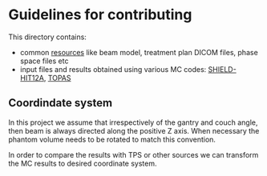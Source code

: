 # Guidelines for contributing

This directory contains:
 - common [resources](https://github.com/APTG/2022_DCPT_LET/tree/main/data) like beam model, treatment plan DICOM files, phase space files etc
 - input files and results obtained using various MC codes: [SHIELD-HIT12A](https://github.com/APTG/2022_DCPT_LET/tree/main/data/sh12a), [TOPAS](https://github.com/APTG/2022_DCPT_LET/tree/main/data/topas)

## Coordindate system

In this project we assume that irrespectively of the gantry and couch angle, then beam is always directed along the positive Z axis. When necessary the phantom volume needs to be rotated to match this convention.

In order to compare the results with TPS or other sources we can transform the MC results to desired coordinate system.

